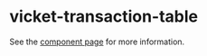 vicket-transaction-table
=============

See the [component page](http://votingsystem.github.io/vicket-transaction-table) for more information.
